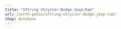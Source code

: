 ```yaml
---
title: "Uftring Chrysler-Dodge-Jeep-Ram"
url: /north-pekin/uftring-chrysler-dodge-jeep-ram/
shop: Autohaus
---
```

